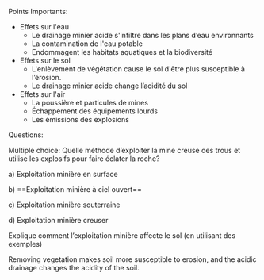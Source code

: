 Points Importants:

- Effets sur l'eau
	- Le drainage minier acide s'infiltre dans les plans d’eau environnants
	- La contamination de l'eau potable 
	- Endommagent les habitats aquatiques et la biodiversité
- Effets sur le sol
	- L'enlèvement de végétation cause le sol d'être plus susceptible à l’érosion.
	- Le drainage minier acide change l’acidité du sol
- Effets sur l'air
	- La poussière et particules de mines
	- Échappement des équipements lourds 
	- Les émissions des explosions

Questions:

Multiple choice: Quelle méthode d’exploiter la mine creuse des trous et utilise les explosifs pour faire éclater la roche?

a) Exploitation minière en surface

b) ==Exploitation minière à ciel ouvert==

c) Exploitation minière souterraine

d) Exploitation minière creuser

Explique comment l’exploitation minière affecte le sol (en utilisant des exemples)

Removing vegetation makes soil more susceptible to erosion, and the acidic drainage changes the acidity of the soil.